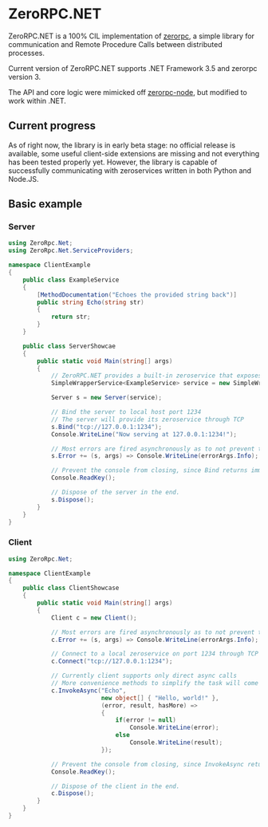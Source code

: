 # ZeroRPC.NET

ZeroRPC.NET is a 100% CIL implementation of [zerorpc](http://www.zerorpc.io/), a simple library for communication and Remote Procedure Calls between distributed processes.

Current version of ZeroRPC.NET supports .NET Framework 3.5 and zerorpc version 3.

The API and core logic were mimicked off [zerorpc-node](https://github.com/0rpc/zerorpc-node), but modified to work within .NET.

## Current progress

As of right now, the library is in early beta stage: no official release is available, some useful client-side extensions are missing and not everything has been tested properly yet. However, the library is capable of successfully communicating with zeroservices written in both Python and Node.JS.


## Basic example

### Server

```csharp
using ZeroRpc.Net;
using ZeroRpc.Net.ServiceProviders;

namespace ClientExample 
{
    public class ExampleService
    {
        [MethodDocumentation("Echoes the provided string back")]
        public string Echo(string str)
        {
            return str;
        }
    }

    public class ServerShowcae
    {
        public static void Main(string[] args) 
        {
            // ZeroRPC.NET provides a built-in zeroservice that exposes the methods in a provided object
            SimpleWrapperService<ExampleService> service = new SimpleWrapperService<ExampleService>(new ExampleService());

            Server s = new Server(service);

            // Bind the server to local host port 1234
            // The server will provide its zeroservice through TCP
            s.Bind("tcp://127.0.0.1:1234");
            Console.WriteLine("Now serving at 127.0.0.1:1234!");

            // Most errors are fired asynchronously as to not prevent the main data flow
            s.Error += (s, args) => Console.WriteLine(errorArgs.Info);

            // Prevent the console from closing, since Bind returns immediately
            Console.ReadKey();

            // Dispose of the server in the end.
            s.Dispose();
        }
    }
}
```

### Client

```csharp
using ZeroRpc.Net;

namespace ClientExample 
{
    public class ClientShowcase
    {
        public static void Main(string[] args)
        {
            Client c = new Client();

            // Most errors are fired asynchronously as to not prevent the main data flow
            c.Error += (s, args) => Console.WriteLine(errorArgs.Info);

            // Connect to a local zeroservice on port 1234 through TCP
            c.Connect("tcp://127.0.0.1:1234");

            // Currently client supports only direct async calls
            // More convenience methods to simplify the task will come in future versions
            c.InvokeAsync("Echo", 
                          new object[] { "Hello, world!" },
                          (error, result, hasMore) => 
                          {
                              if(error != null)
                                  Console.WriteLine(error);
                              else
                                  Console.WriteLine(result);
                          });

            // Prevent the console from closing, since InvokeAsync returns immediately
            Console.ReadKey();

            // Dispose of the client in the end.
            c.Dispose();
        }
    }
}
```
  